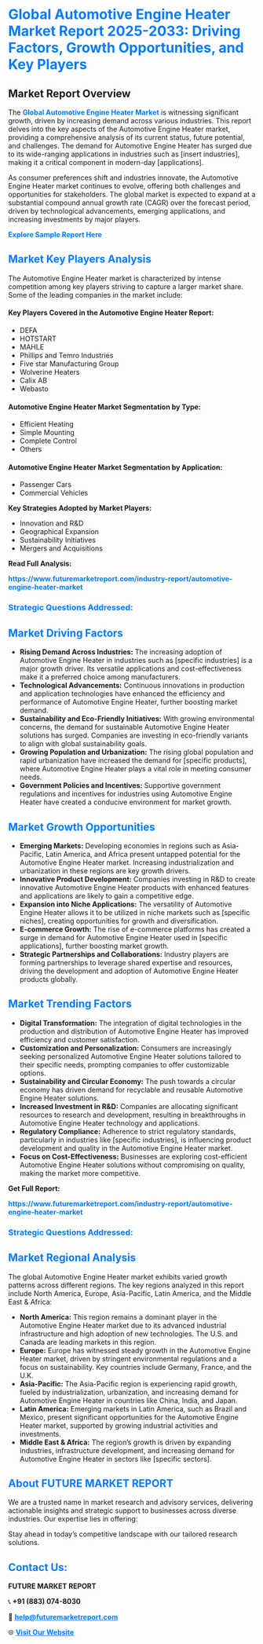 <h1 style="color: #007BFF;">Global Automotive Engine Heater Market Report 2025-2033: Driving Factors, Growth Opportunities, and Key Players</h1>

<section id="overview">
<h2>Market Report Overview</h2>
<p>The <a href="https://www.futuremarketreport.com/industry-report/automotive-engine-heater-market" style="color: #007BFF; text-decoration: none;"><strong>Global Automotive Engine Heater Market</strong></a> is witnessing significant growth, driven by increasing demand across various industries. This report delves into the key aspects of the Automotive Engine Heater market, providing a comprehensive analysis of its current status, future potential, and challenges. The demand for Automotive Engine Heater has surged due to its wide-ranging applications in industries such as [insert industries], making it a critical component in modern-day [applications].</p>
<p>As consumer preferences shift and industries innovate, the Automotive Engine Heater market continues to evolve, offering both challenges and opportunities for stakeholders. The global market is expected to expand at a substantial compound annual growth rate (CAGR) over the forecast period, driven by technological advancements, emerging applications, and increasing investments by major players.</p>
</section>

<section id="overview">
<p><a href="https://www.futuremarketreport.com/request-sample/reportId=56203" style="color: #007BFF; text-decoration: none;"><strong>Explore Sample Report Here</strong></a></p>
</section>

<section id="key-players">
<h2 style="color: #007BFF;">Market Key Players Analysis</h2>
<p>The Automotive Engine Heater market is characterized by intense competition among key players striving to capture a larger market share. Some of the leading companies in the market include:</p>
<h4>Key Players Covered in the Automotive Engine Heater Report:</h4>
<ul><li>DEFA</li><li>HOTSTART</li><li>MAHLE</li><li>Phillips and Temro Industries</li><li>Five star Manufacturing Group</li><li>Wolverine Heaters</li><li>Calix AB</li><li>Webasto</li></ul>
<h4>Automotive Engine Heater Market Segmentation by Type:</h4>
<ul><li>Efficient Heating</li><li>Simple Mounting</li><li>Complete Control</li><li>Others</li></ul>

<h4>Automotive Engine Heater Market Segmentation by Application:</h4>
<ul><li>Passenger Cars</li><li>Commercial Vehicles</li></ul>
<p><strong>Key Strategies Adopted by Market Players:</strong></p>
<ul>
<li>Innovation and R&D</li>
<li>Geographical Expansion</li>
<li>Sustainability Initiatives</li>
<li>Mergers and Acquisitions</li>
</ul>
</section>

<section>
<p><strong>Read Full Analysis: </strong></p><a href="https://www.futuremarketreport.com/industry-report/automotive-engine-heater-market" style="color: #007BFF; text-decoration: none;"><strong>https://www.futuremarketreport.com/industry-report/automotive-engine-heater-market</strong></a>
<h3 style="color: #007BFF;">Strategic Questions Addressed:</h3>
</section>

<section id="driving-factors">
<h2 style="color: #007BFF;">Market Driving Factors</h2>
<ul>
<li><strong>Rising Demand Across Industries:</strong> The increasing adoption of Automotive Engine Heater in industries such as [specific industries] is a major growth driver. Its versatile applications and cost-effectiveness make it a preferred choice among manufacturers.</li>
<li><strong>Technological Advancements:</strong> Continuous innovations in production and application technologies have enhanced the efficiency and performance of Automotive Engine Heater, further boosting market demand.</li>
<li><strong>Sustainability and Eco-Friendly Initiatives:</strong> With growing environmental concerns, the demand for sustainable Automotive Engine Heater solutions has surged. Companies are investing in eco-friendly variants to align with global sustainability goals.</li>
<li><strong>Growing Population and Urbanization:</strong> The rising global population and rapid urbanization have increased the demand for [specific products], where Automotive Engine Heater plays a vital role in meeting consumer needs.</li>
<li><strong>Government Policies and Incentives:</strong> Supportive government regulations and incentives for industries using Automotive Engine Heater have created a conducive environment for market growth.</li>
</ul>
</section>

<section id="growth-opportunities">
<h2 style="color: #007BFF;">Market Growth Opportunities</h2>
<ul>
<li><strong>Emerging Markets:</strong> Developing economies in regions such as Asia-Pacific, Latin America, and Africa present untapped potential for the Automotive Engine Heater market. Increasing industrialization and urbanization in these regions are key growth drivers.</li>
<li><strong>Innovative Product Development:</strong> Companies investing in R&D to create innovative Automotive Engine Heater products with enhanced features and applications are likely to gain a competitive edge.</li>
<li><strong>Expansion into Niche Applications:</strong> The versatility of Automotive Engine Heater allows it to be utilized in niche markets such as [specific niches], creating opportunities for growth and diversification.</li>
<li><strong>E-commerce Growth:</strong> The rise of e-commerce platforms has created a surge in demand for Automotive Engine Heater used in [specific applications], further boosting market growth.</li>
<li><strong>Strategic Partnerships and Collaborations:</strong> Industry players are forming partnerships to leverage shared expertise and resources, driving the development and adoption of Automotive Engine Heater products globally.</li>
</ul>
</section>

<section id="trending-factors">
<h2 style="color: #007BFF;">Market Trending Factors</h2>
<ul>
<li><strong>Digital Transformation:</strong> The integration of digital technologies in the production and distribution of Automotive Engine Heater has improved efficiency and customer satisfaction.</li>
<li><strong>Customization and Personalization:</strong> Consumers are increasingly seeking personalized Automotive Engine Heater solutions tailored to their specific needs, prompting companies to offer customizable options.</li>
<li><strong>Sustainability and Circular Economy:</strong> The push towards a circular economy has driven demand for recyclable and reusable Automotive Engine Heater solutions.</li>
<li><strong>Increased Investment in R&D:</strong> Companies are allocating significant resources to research and development, resulting in breakthroughs in Automotive Engine Heater technology and applications.</li>
<li><strong>Regulatory Compliance:</strong> Adherence to strict regulatory standards, particularly in industries like [specific industries], is influencing product development and quality in the Automotive Engine Heater market.</li>
<li><strong>Focus on Cost-Effectiveness:</strong> Businesses are exploring cost-efficient Automotive Engine Heater solutions without compromising on quality, making the market more competitive.</li>
</ul>
</section>

<section>
<p><strong>Get Full Report: </strong></p><a href="https://www.futuremarketreport.com/industry-report/automotive-engine-heater-market" style="color: #007BFF; text-decoration: none;"><strong>https://www.futuremarketreport.com/industry-report/automotive-engine-heater-market</strong></a>
<h3 style="color: #007BFF;">Strategic Questions Addressed:</h3>
</section>


<section id="regional-analysis">
<h2 style="color: #007BFF;">Market Regional Analysis</h2>
<p>The global Automotive Engine Heater market exhibits varied growth patterns across different regions. The key regions analyzed in this report include North America, Europe, Asia-Pacific, Latin America, and the Middle East & Africa:</p>
<ul>
<li><strong>North America:</strong> This region remains a dominant player in the Automotive Engine Heater market due to its advanced industrial infrastructure and high adoption of new technologies. The U.S. and Canada are leading markets in this region.</li>
<li><strong>Europe:</strong> Europe has witnessed steady growth in the Automotive Engine Heater market, driven by stringent environmental regulations and a focus on sustainability. Key countries include Germany, France, and the U.K.</li>
<li><strong>Asia-Pacific:</strong> The Asia-Pacific region is experiencing rapid growth, fueled by industrialization, urbanization, and increasing demand for Automotive Engine Heater in countries like China, India, and Japan.</li>
<li><strong>Latin America:</strong> Emerging markets in Latin America, such as Brazil and Mexico, present significant opportunities for the Automotive Engine Heater market, supported by growing industrial activities and investments.</li>
<li><strong>Middle East & Africa:</strong> The region’s growth is driven by expanding industries, infrastructure development, and increasing demand for Automotive Engine Heater in sectors like [specific sectors].</li>
</ul>
</section>

<footer>
<h2 style="color: #007BFF;">About FUTURE MARKET REPORT</h2>
<p>We are a trusted name in market research and advisory services, delivering actionable insights and strategic support to businesses across diverse industries. Our expertise lies in offering:</p>

<p>Stay ahead in today’s competitive landscape with our tailored research solutions.</p>

<h2 style="color: #007BFF;">Contact Us:</h2>
<p><strong>FUTURE MARKET REPORT</strong></p>
<p>📞 <strong>+91 (883) 074-8030</strong></p>
<p>📧 <strong><a href="mailto:help@futuremarketreport.com" style="color: #007BFF;">help@futuremarketreport.com</a></strong></p>
<p>🌐 <strong><a href="https://www.futuremarketreport.com/" style="color: #007BFF;">Visit Our Website</a></strong></p>
</footer>